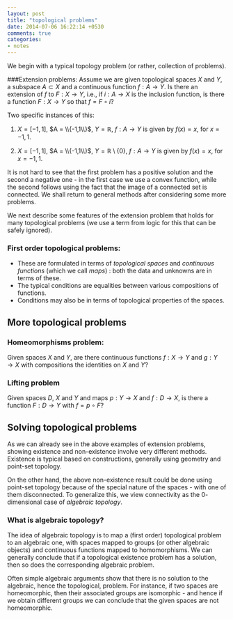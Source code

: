 ```yaml
---
layout: post
title: "topological problems"
date: 2014-07-06 16:22:14 +0530
comments: true
categories: 
- notes
---
```


We begin with a typical topology problem (or rather, collection of problems).

###Extension problems:
Assume we are given topological spaces $X$ and $Y$, a subspace $A\subset X$ and a continuous function $f: A\to Y$. Is there an extension of $f$ to $F: X\to Y$, i.e.,  if $i:A\to X$ is the inclusion function, is there a function $F: X\to Y$ so that $f = F\circ i$?

Two specific instances of this:

1. $X = [-1,1]$, $A = \\{-1,1\\}$, $Y =\mathbb{R}$, $f: A\to Y$ is given by $f(x)= x$, for $x=-1,1$.

2. $X = [-1,1]$, $A = \\{-1,1\\}$, $Y =\mathbb{R} \setminus \{0\}$, $f: A\to Y$ is given by $f(x)= x$, for $x=-1,1$.

It is not hard to see that the first problem has a positive solution and the second a negative one - in the first case we use a convex function, while the second follows using the fact that the image of a connected set is connected. We shall return to general methods after considering some more problems.

We next describe some features of the extension problem that holds for many topological problems (we use a term from logic for this that can be safely ignored).

### First order topological problems:

* These are formulated in terms of _topological spaces_ and _continuous functions_ (which we call _maps_) : both the data and unknowns are in terms of these. 
* The typical conditions are equalities between various compositions of functions.
* Conditions may also be in terms of topological properties of the spaces.

## More topological problems

### Homeomorphisms problem:
Given spaces $X$ and $Y$, are there continuous functions $f: X\to Y$ and $g: Y \to X$ with compositions the identities on $X$ and $Y$?

### Lifting problem
Given spaces $D$, $X$ and $Y$ and maps $p: Y\to X$ and $f: D\to X$, is there a function $F: D \to Y$ with $f = p\circ F$?

## Solving topological problems

As we can already see in the above examples of extension problems,  showing existence and non-existence involve very different methods. Existence is typical based on constructions, generally using geometry and point-set topology. 

On the other hand, the above non-existence result could be done using point-set topology because of the special nature of the spaces - with one of them disconnected. To generalize this, we view connectivity as the $0$-dimensional case of _algebraic topology_.

### What is algebraic topology?

The idea of algebraic topology is to map a (first order) topological problem to an algebraic one, with spaces mapped to groups (or other algebraic objects) and continuous functions mapped to homomorphisms. We can generally conclude that if a topological existence problem has a solution, then so does the corresponding algebraic problem. 

Often simple algebraic arguments show that there is no solution to the algebraic, hence the topological, problem. For instance, if two spaces are homeomorphic, then their associated groups are isomorphic - and hence if we obtain different groups we can conclude that the given spaces are not homeomorphic.




